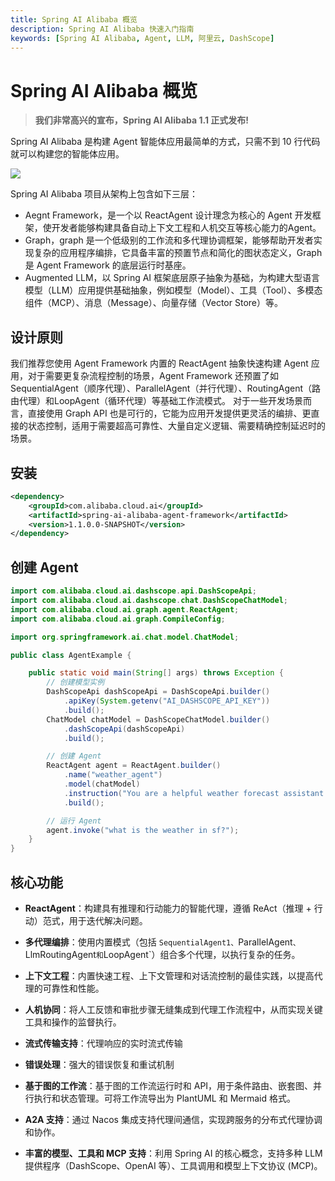 ```yaml
---
title: Spring AI Alibaba 概览
description: Spring AI Alibaba 快速入门指南
keywords: [Spring AI Alibaba, Agent, LLM, 阿里云, DashScope]
---
```


# Spring AI Alibaba 概览

> **我们非常高兴的宣布，Spring AI Alibaba 1.1 正式发布!**

Spring AI Alibaba 是构建 Agent 智能体应用最简单的方式，只需不到 10 行代码就可以构建您的智能体应用。

![](/img/agent/overview/architecture.png)

Spring AI Alibaba 项目从架构上包含如下三层：
* Aegnt Framework，是一个以 ReactAgent 设计理念为核心的 Agent 开发框架，使开发者能够构建具备自动上下文工程和人机交互等核心能力的Agent。
* Graph，graph 是一个低级别的工作流和多代理协调框架，能够帮助开发者实现复杂的应用程序编排，它具备丰富的预置节点和简化的图状态定义，Graph 是 Agent Framework 的底层运行时基座。
* Augmented LLM，以 Spring AI 框架底层原子抽象为基础，为构建大型语言模型（LLM）应用提供基础抽象，例如模型（Model）、工具（Tool）、多模态组件（MCP）、消息（Message）、向量存储（Vector Store）等。

## 设计原则
我们推荐您使用 Agent Framework 内置的 ReactAgent 抽象快速构建 Agent 应用，对于需要更复杂流程控制的场景，Agent Framework 还预置了如 SequentialAgent（顺序代理）、ParallelAgent（并行代理）、RoutingAgent（路由代理）和LoopAgent（循环代理）等基础工作流模式。
对于一些开发场景而言，直接使用 Graph API 也是可行的，它能为应用开发提供更灵活的编排、更直接的状态控制，适用于需要超高可靠性、大量自定义逻辑、需要精确控制延迟时的场景。

## 安装

```xml
<dependency>
    <groupId>com.alibaba.cloud.ai</groupId>
    <artifactId>spring-ai-alibaba-agent-framework</artifactId>
    <version>1.1.0.0-SNAPSHOT</version>
</dependency>
```

## 创建 Agent

```java
import com.alibaba.cloud.ai.dashscope.api.DashScopeApi;
import com.alibaba.cloud.ai.dashscope.chat.DashScopeChatModel;
import com.alibaba.cloud.ai.graph.agent.ReactAgent;
import com.alibaba.cloud.ai.graph.CompileConfig;

import org.springframework.ai.chat.model.ChatModel;

public class AgentExample {

    public static void main(String[] args) throws Exception {
        // 创建模型实例
        DashScopeApi dashScopeApi = DashScopeApi.builder()
            .apiKey(System.getenv("AI_DASHSCOPE_API_KEY"))
            .build();
        ChatModel chatModel = DashScopeChatModel.builder()
            .dashScopeApi(dashScopeApi)
            .build();

        // 创建 Agent
        ReactAgent agent = ReactAgent.builder()
            .name("weather_agent")
            .model(chatModel)
            .instruction("You are a helpful weather forecast assistant.")
            .build();

        // 运行 Agent
        agent.invoke("what is the weather in sf?");
    }
}
```

## 核心功能

* **ReactAgent**：构建具有推理和行动能力的智能代理，遵循 ReAct（推理 + 行动）范式，用于迭代解决问题。

* **多代理编排**：使用内置模式（包括 `SequentialAgent1、`ParallelAgent`、`LlmRoutingAgent`和`LoopAgent`）组合多个代理，以执行复杂的任务。

* **上下文工程**：内置快速工程、上下文管理和对话流控制的最佳实践，以提高代理的可靠性和性能。

* **人机协同**：将人工反馈和审批步骤无缝集成到代理工作流程中，从而实现关键工具和操作的监督执行。

- **流式传输支持**：代理响应的实时流式传输

- **错误处理**：强大的错误恢复和重试机制

* **基于图的工作流**：基于图的工作流运行时和 API，用于条件路由、嵌套图、并行执行和状态管理。可将工作流导出为 PlantUML 和 Mermaid 格式。

* **A2A 支持**：通过 Nacos 集成支持代理间通信，实现跨服务的分布式代理协调和协作。

* **丰富的模型、工具和 MCP 支持**：利用 Spring AI 的核心概念，支持多种 LLM 提供程序（DashScope、OpenAI 等）、工具调用和模型上下文协议 (MCP)。


